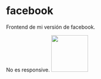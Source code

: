 # facebook

Frontend de mi versión de facebook.

No es responsive.
<img src="https://i.imgur.com/v2bxBPK.png" style=" width:100px ; height:100px " />
